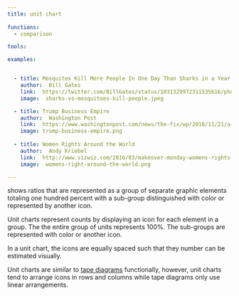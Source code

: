 ```yaml
---
title: unit chart
  
functions:
  - comparison

tools:

examples:


  - title: Mosquitos Kill More People In One Day Than Sharks in a Year
    author:  Bill Gates
    link:  https://twitter.com/BillGates/status/1031329972311535616/photo/1
    image:  sharks-vs-mosquitoes-kill-people.jpeg

  - title: Trump Business Empire
    author:  Washington Post
    link:  https://www.washingtonpost.com/news/the-fix/wp/2016/11/21/a-running-list-of-how-donald-trumps-new-position-is-helping-his-business-interests/
    image: trump-business-empire.png
    
  - title: Women Rights Around the World
    author:  Andy Kriebel
    link:  http://www.vizwiz.com/2016/03/makeover-monday-womens-rights-around.html
    image:  womens-right-around-the-world.png

---
```


shows ratios that are represented as a group of separate graphic elements totaling one hundred percent with a sub-group distinguished with color or represented by another icon.

<!--more-->
Unit charts represent counts by displaying an icon for each element in a group. The the entire group of units represents 100%. The sub-groups are represented with color or another icon.

In a unit chart, the icons are equally spaced such that they number can be estimated visually.

Unit charts are similar to [tape diagrams](/tape-diagram) functionally, however, unit charts tend to arrange icons in rows and columns while tape diagrams only use linear arrangements.


